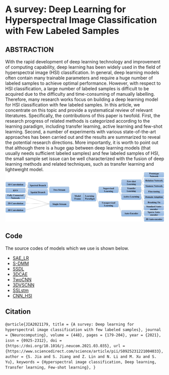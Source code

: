 # A survey: Deep Learning for Hyperspectral Image Classification with Few Labeled Samples
## ABSTRACTION 
With the rapid development of deep learning technology and improvement of computing capability, deep learning has been widely used in the field of hyperspectral image (HSI) classification. In general, deep learning models often contain many trainable parameters and require a huge number of labeled samples to achieve optimal performance. However, with respect to HSI classification, a large number of labeled samples is difficult to be acquired due to the difficulty and time-consuming of manually labelling. Therefore, many research works focus on building a deep learning model for HSI classification with few labeled samples. In this article, we concentrate on this topic and provide a systematical review of relevant literatures. Specifically, the contributions of this paper is twofold. First, the research progress of related methods is categorized according to the learning paradigm, including transfer learning, active learning and few-shot learning. Second, a number of experiments with various state-of-the-art approaches has been carried out and the results are summarized to reveal the potential research directions. More importantly, it is worth to point out that although there is a huge gap between deep learning models (that usually needs sufficient labeled samples) and few labeled samples of HSI, the small sample set issue can be well characterized with the fusion of deep learning methods and related techniques, such as transfer learning and lightweight model. 
![model_frame](image/model_frame_solid.jpg)
## Code
The source codes of models which we use is shown below.
* [SAE_LR](https://github.com/ShuGuoJ/SAE-LR.git)
* [S-DMM](https://github.com/ShuGuoJ/S-DMM.git)
* [SSDL](https://github.com/ShuGuoJ/SSDL.git)
* [3DCAE](https://github.com/ShuGuoJ/3DCAE-hyperspectral-classification.git)
* [TwoCNN](https://github.com/ShuGuoJ/TwoCnn.git)
* [3DVSCNN](https://github.com/ShuGuoJ/3DVSCNN.git)
* [SSLstm](https://github.com/ShuGuoJ/SSLstm.git)
* [CNN_HSI](https://github.com/ShuGuoJ/CNN-HSI.git)

## Citation
`@article{JIA2021179,
title = {A survey: Deep learning for hyperspectral image classification with few labeled samples},
journal = {Neurocomputing},
volume = {448},
pages = {179-204},
year = {2021},
issn = {0925-2312},
doi = {https://doi.org/10.1016/j.neucom.2021.03.035},
url = {https://www.sciencedirect.com/science/article/pii/S0925231221004033},
author = {S. Jia and S. Jiang and Z. Lin and N. Li and M. Xu and S. Yu},
keywords = {Hyperspectral image classification, Deep learning, Transfer learning, Few-shot learning},
}`
